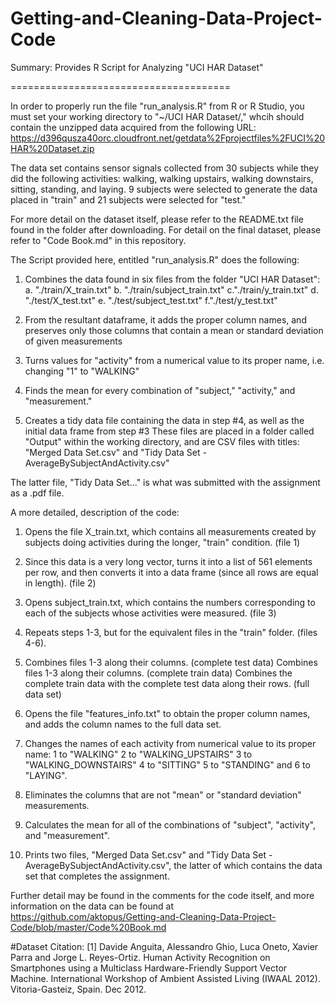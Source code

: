 Getting-and-Cleaning-Data-Project-Code
======================================

Summary: Provides R Script for Analyzing "UCI HAR Dataset"

======================================

In order to properly run the file "run_analysis.R" from R or R Studio, you must set your working directory to "~/UCI HAR Dataset/," whcih should contain the unzipped data acquired from the following URL: https://d396qusza40orc.cloudfront.net/getdata%2Fprojectfiles%2FUCI%20HAR%20Dataset.zip

The data set contains sensor signals collected from 30 subjects while they did the following activities: walking, walking upstairs, walking downstairs, sitting, standing, and laying. 9 subjects were selected to generate the data placed in "train" and 21 subjects were selected for "test."

For more detail on the dataset itself, please refer to the README.txt file found in the folder after downloading. 
For detail on the final dataset, please refer to "Code Book.md" in this repository.

The Script provided here, entitled "run_analysis.R" does the following:

1. Combines the data found in six files from the folder "UCI HAR Dataset": a. "./train/X_train.txt" b. "./train/subject_train.txt" c."./train/y_train.txt" d. "./test/X_test.txt" e. "./test/subject_test.txt" f."./test/y_test.txt"


2. From the resultant dataframe, it adds the proper column names, and preserves only those columns that contain a mean or standard deviation of given measurements


3. Turns values for "activity" from a numerical value to its proper name, i.e. changing "1" to "WALKING"


4. Finds the mean for every combination of "subject," "activity," and "measurement."


5. Creates a tidy data file containing the data in step #4, as well as the initial data frame from step #3
These files are placed in a folder called "Output" within the working directory, and are CSV files with titles: 
"Merged Data Set.csv" and "Tidy Data Set - AverageBySubjectAndActivity.csv"

The latter file, "Tidy Data Set..." is what was submitted with the assignment as a .pdf file.


A more detailed, description of the code: 
1. Opens the file X_train.txt, which contains all measurements created by subjects doing activities during the longer, "train" condition. (file 1)


2. Since this data is a very long vector, turns it into a list of 561 elements per row, and then converts it into a data frame (since all rows are equal in length). (file 2)


3. Opens subject_train.txt, which contains the numbers corresponding to each of the subjects whose activities were measured. (file 3)


4. Repeats steps 1-3, but for the equivalent files in the "train" folder. (files 4-6).


5. Combines files 1-3 along their columns. (complete test data) Combines files 1-3 along their columns. (complete train data) Combines the complete train data with the complete test data along their rows. (full data set)


6. Opens the file "features_info.txt" to obtain the proper column names, and adds the column names to the full data set.


7. Changes the names of each activity from numerical value to its proper name: 1 to "WALKING" 2 to "WALKING_UPSTAIRS" 3 to "WALKING_DOWNSTAIRS" 4 to "SITTING" 5 to "STANDING" and 6 to "LAYING".


8. Eliminates the columns that are not "mean" or "standard deviation" measurements.


9. Calculates the mean for all of the combinations of "subject", "activity", and "measurement".


10. Prints two files, "Merged Data Set.csv" and "Tidy Data Set - AverageBySubjectAndActivity.csv", the latter of which contains the data set that completes the assignment.

Further detail may be found in the comments for the code itself, and more information on the data can be found at 
https://github.com/aktopus/Getting-and-Cleaning-Data-Project-Code/blob/master/Code%20Book.md

#Dataset Citation:
[1] Davide Anguita, Alessandro Ghio, Luca Oneto, Xavier Parra and Jorge L. Reyes-Ortiz. Human Activity Recognition on Smartphones using a Multiclass Hardware-Friendly Support Vector Machine. International Workshop of Ambient Assisted Living (IWAAL 2012). Vitoria-Gasteiz, Spain. Dec 2012.

